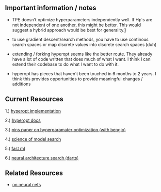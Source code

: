 ## Important information / notes
- TPE doesn't optimize hyperparameters independently well. If Hp's are
not independent of one another, this might be better. This would suggest
a hybrid approach would be best for generality.[1]

- to use gradient descent/search methods, you have to use continous
search spaces or map discrete values into discrete search spaces (duh)

- extending / forking hyperopt seems like the better route. They already
have a lot of code written that does much of what I want. I think I can
extend their codebase to do what I want to do with it.

- hyperopt has pieces that haven't been touched in 6 months to 2 years.
I think this provides opportunities to provide meaningful changes /
additions

## Current Resources
1.) [hyperopt implementation](https://github.com/hyperopt/hyperopt)

2.) [hyperopt docs](http://hyperopt.github.io/hyperopt/)

3.) [nips paper on hyperparamater optimization (with bengio)](https://papers.nips.cc/paper/4443-algorithms-for-hyper-parameter-optimization.pdf)

4.) [science of model search](https://arxiv.org/pdf/1209.5111.pdf)

5.) [fast ml](http://fastml.com/optimizing-hyperparams-with-hyperopt/)

6.) [neural architecture search (darts)](https://www.groundai.com/project/darts-differentiable-architecture-search/)


## Related Resources
- [on neural nets](neural_nets.md)

[1]: http://fastml.com/optimizing-hyperparams-with-hyperopt/
